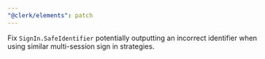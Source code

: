 ```yaml
---
"@clerk/elements": patch
---
```


Fix `SignIn.SafeIdentifier` potentially outputting an incorrect identifier when using similar multi-session sign in strategies.
